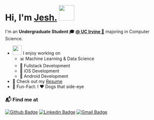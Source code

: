 <h1>Hi, I'm <a href="https://github.com/JeshChoi">Jesh.</a> <img src="https://media.giphy.com/media/VgCDAzcKvsR6OM0uWg/giphy.gif" width="50"> </h1></h1>

I'm an **Undergraduate Student 🎓 [@ UC Irvine 🐜](https://ics.uci.edu/)** majoring in Computer Science.
- <img src="https://media.giphy.com/media/WUlplcMpOCEmTGBtBW/giphy.gif" width="30">  I enjoy working on
  - 📊 Machine Learning & Data Science
  - 🥞 Fullstack Development
  - 🍎 iOS Development
  - 🤖 Android Development
- 📙 Check out my [Resume](https://drive.google.com/file/d/10hyPn9Sj31XaHoMlqKMmOeAwqlzAPj5a/view?usp=sharing)
- 🎉 Fun-Fact: I ❤️ Dogs that side-eye

### 📬 Find me at
[![Github Badge](http://img.shields.io/badge/-Github-black?style=flat-square&logo=github&link=https://github.com/Defcon27/)](https://github.com/JeshChoi/) 
[![Linkedin Badge](https://img.shields.io/badge/-LinkedIn-blue?style=flat-square&logo=Linkedin&logoColor=white&link=https://www.linkedin.com/in/joshua-choi-2003/)](https://www.linkedin.com/in/joshua-choi-2003)
[![Gmail Badge](https://img.shields.io/badge/-Gmail-d14836?style=flat-square&logo=Gmail&logoColor=white&link=mailto:choiji2@uci.edu)](mailto:choiji2@uci.edu)

<!-- ![Profile Views](https://komarev.com/ghpvc/?username=Defcon27) -->


<!-- <details>
<summary> 💥 Working on </summary>
<br>
<p align="center">
<a href="https://github.com/Defcon27/Machine-Learning">
<img src="https://github-readme-stats-defcon27.vercel.app/api/pin/?username=Defcon27&repo=Machine-Learning&show_owner=true&theme=react" />
</a>&ensp;
<a href="https://github.com/Defcon27/Deep-Learning">
<img src="https://github-readme-stats-defcon27.vercel.app/api/pin/?username=Defcon27&repo=Deep-Learning&show_owner=true&theme=react" />
</a>
</p>
</details> -->



<!--
**Defcon27/Defcon27** is a ✨ _special_ ✨ repository because its `README.md` (this file) appears on your GitHub profile.

pic on right
<img height="270" src="sss.svg" align=right>

 
views
![Profile Views](https://komarev.com/ghpvc/?username=Defcon27)
[![HitCount](http://hits.dwyl.com/Defcon27/.svg)](http://hits.dwyl.com/Defcon27)


social modded badge
<a href="https://www.linkedin.com/in/michael-hoffmann-3b8933b1"><img src="https://img.shields.io/badge/linkedin-%230077B5.svg?&style=for-the-badge&logo=linkedin&logoColor=white" height=25></a>


language badges:
![Python](https://img.shields.io/badge/Python-FECE00?style=flat&logo=Python&logoColor=3776AB)
![C](https://img.shields.io/badge/C-00599C?style=flat&logo=c)
![C++](https://img.shields.io/badge/C++-00599C?style=flat&logo=c%2b%2b)

![HTML5](https://img.shields.io/badge/HTML5-E34F26?style=flat&logo=html5&logoColor=white)
![CSS3](https://img.shields.io/badge/CSS3-1572B6?style=flat&logo=css3)
![Bootstrap](https://img.shields.io/badge/Bootstrap-563D7C?style=flat&logo=bootstrap)
![JavaScript](https://img.shields.io/badge/JavaScript-555555?style=flat&logo=javascript)
![Nodejs](https://img.shields.io/badge/Nodejs-555555?style=flat&logo=Node.js)
![MongoDB](https://img.shields.io/badge/MongoDB-555555?style=flat&logo=mongodb)

![Git](https://img.shields.io/badge/Git-555555?style=flat-square&logo=git)
![GitHub](https://img.shields.io/badge/GitHub-181717?style=flat-square&logo=github)


-->
